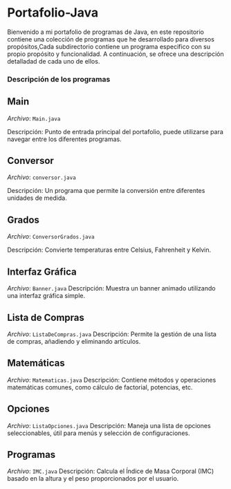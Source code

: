 # Portafolio-Java

Bienvenido a mi portafolio de programas de Java, en este repositorio contiene una colección de programas que he desarrollado para diversos propósitos,Cada subdirectorio contiene un programa especifico con su propio propósito y funcionalidad. A continuación, se ofrece una descripción detalladad de cada uno de ellos.

### Descripción de los programas

## Main
*Archivo*: `Main.java `

Descripción: Punto de entrada principal del portafolio, puede utilizarse para navegar entre los diferentes programas.

## Conversor

*Archivo*: `conversor.java`

Descripción: Un programa que permite la conversión entre diferentes unidades de medida.


## Grados
*Archivo*: `ConversorGrados.java`

Descripción: Convierte temperaturas entre Celsius, Fahrenheit y Kelvin.

## Interfaz Gráfica

*Archivo*: `Banner.java`
Descripción: Muestra un banner animado utilizando una interfaz gráfica simple.

## Lista de Compras
*Archivo*: `ListaDeCompras.java`
Descripción: Permite la gestión de una lista de compras, añadiendo y eliminando artículos.


## Matemáticas
*Archivo*: `Matematicas.java`
Descripción: Contiene métodos y operaciones matemáticas comunes, como cálculo de factorial, potencias, etc.


## Opciones
*Archivo*: `ListaOpciones.java`
Descripción: Maneja una lista de opciones seleccionables, útil para menús y selección de configuraciones.


## Programas
*Archivo*: `IMC.java`
Descripción: Calcula el Índice de Masa Corporal (IMC) basado en la altura y el peso proporcionados por el usuario.
